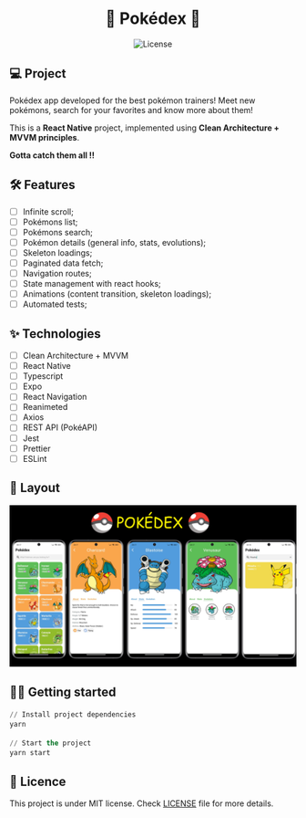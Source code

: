 <h1 align="center">
    🔴 Pokédex 📱
</h1>

<p align="center">
  <img alt="License" src="https://img.shields.io/static/v1?label=license&message=MIT&color=79A6F5&labelColor=0A1033">
</p>

## 💻 Project

Pokédex app developed for the best pokémon trainers!
Meet new pokémons, search for your favorites and know more about them!

This is a **React Native** project, implemented using **Clean Architecture + MVVM principles**.

**Gotta catch them all !!**

## :hammer_and_wrench: Features

- [ ] Infinite scroll;
- [ ] Pokémons list;
- [ ] Pokémons search;
- [ ] Pokémon details (general info, stats, evolutions);
- [ ] Skeleton loadings;
- [ ] Paginated data fetch;
- [ ] Navigation routes;
- [ ] State management with react hooks;
- [ ] Animations (content transition, skeleton loadings);
- [ ] Automated tests;

## ✨ Technologies

- [ ] Clean Architecture + MVVM
- [ ] React Native
- [ ] Typescript
- [ ] Expo
- [ ] React Navigation
- [ ] Reanimeted
- [ ] Axios
- [ ] REST API (PokéAPI)
- [ ] Jest
- [ ] Prettier
- [ ] ESLint

## 🔖 Layout

![PokedexBanner](.github/PokedexBanner.png?style=flat)

## 👨‍💻 Getting started

```cl
// Install project dependencies
yarn

// Start the project
yarn start
```

## 📄 Licence

This project is under MIT license. Check [LICENSE](LICENSE.md) file for more details.

<br />
